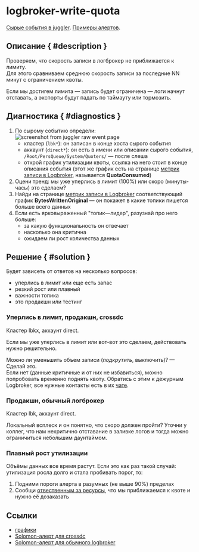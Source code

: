 # logbroker-write-quota

[Сырые события в juggler](https://juggler.yandex-team.ru/raw_events/?query=host%3Ddirect.solomon-alert.logbroker-write-quota-usage.lbk%7Chost%3Ddirect.solomon-alert.logbroker-write-quota-usage.lbkp%7Chost%3Ddirect.solomon-alert.logbroker-write-quota-usage.lbkx%7Chost%3Ddirect.solomon-alert.logbroker-write-quota-usage.lbkxt).
[Примеры алертов](https://juggler.yandex-team.ru/aggregate_checks/?query=namespace%3Ddirect.prod%26host%3Ddirect.prod_resources%26(service%3Dlogbroker-write-quota%7Cservice%3Dlogbroker-write-quota-np)).

## Описание { #description }
Проверяем, что скорость записи в логброкер не приближается к лимиту.  
Для этого сравниваем среднюю скорость записи за последние NN минут с ограничением квоты.

Если мы достигем лимита — запись будет ограничена — логи начнут отставать, а экспорты будут падать по таймауту или тормозить.


## Диагностика { #diagnostics }
1. По сырому событию определи:
   ![screenshot from juggler raw event page](_assets/logbroker-write-quota-raw-event.png "пример сырого события")
   - кластер (`lbk*`): он записан в конце хоста сырого события
   - аккаунт (`direct*`): он есть в имени или описании сырого события, `/Root/PersQueue/System/Quoters/` — после слеша
   - открой график утилизации квоты, ссылка на него стоит в конце описания события
   (этот же график есть на странице [метрик записи в Logbroker](../graphs/logbroker-write-metrics.md), называется **QuotaConsumed**)
1. Оцени тренд: мы уже уперлись в лимит (100%) или скоро (минуты-часы) это сделаем?
1. Найди на странице [метрик записи в Logbroker](../graphs/logbroker-write-metrics.md) соответствующий график **BytesWrittenOriginal** — он покажет в какие топики пишется больше всего данных
1. Если есть ярковыраженный "топик—лидер", разузнай про него больше:
   - за какую функциональность он отвечает
   - насколько она критична
   - ожидаем ли рост количества данных


## Решение { #solution }

Будет зависеть от ответов на несколько вопросов:
- уперлись в лимит или еще есть запас
- резкий рост или плавный
- важности топика
- это продакшн или тестинг

### Уперлись в лимит, продакшн, crossdc
Кластер lbkx, аккаунт direct.

Если мы уже уперлись в лимит или вот-вот это сделаем, действовать нужно решительно.

Можно ли уменьшить объем записи (_подкрутить_, выключить)? — Сделай это.  
Если нет (данные критичные и от них не избавиться), можно попробовать временно поднять квоту. Обратись с этим к дежурным Logbroker, все нужные контакты есть в их [чате](../chats.md#logbroker).


### Продакшн, обычный логброкер
Кластер lbk, аккаунт direct.

Локальный всплеск и он понятно, что скоро должен пройти?
Уточни у коллег, что нам некритично отставание в заливке логов и тогда можно ограничиться небольшим даунтаймом.


### Плавный рост утилизации
Объёмы данных все время растут. Если это как раз такой случай: утилизация росла долго и стала пробивать порог, то:
1. Подними пороги алерта в разумных (не выше 90%) пределах
1. Сообщи [отвественным за ресурсы](https://abc.yandex-team.ru/services/direct/?scope=quotas_management), что мы приближаемся к квоте и нужно её дозаказать


## Ссылки
- [графики](../graphs/logbroker-write-metrics.md)
- [Solomon-алерт для crossdc](https://solomon.yandex-team.ru/admin/projects/direct/alerts/logbroker-crossdc-write-quota)
- [Solomon-алерт для обычного logbroker](https://solomon.yandex-team.ru/admin/projects/direct/alerts/logbroker-common-write-quota)

